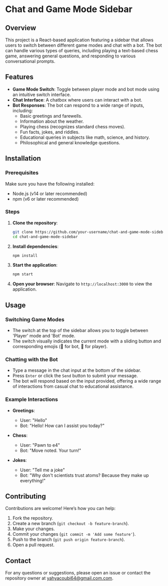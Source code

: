 # Chat and Game Mode Sidebar

## Overview

This project is a React-based application featuring a sidebar that allows users to switch between different game modes and chat with a bot. The bot can handle various types of queries, including playing a text-based chess game, answering general questions, and responding to various conversational prompts.

## Features

- **Game Mode Switch**: Toggle between player mode and bot mode using an intuitive switch interface.
- **Chat Interface**: A chatbox where users can interact with a bot.
- **Bot Responses**: The bot can respond to a wide range of inputs, including:
  - Basic greetings and farewells.
  - Information about the weather.
  - Playing chess (recognizes standard chess moves).
  - Fun facts, jokes, and riddles.
  - Educational queries in subjects like math, science, and history.
  - Philosophical and general knowledge questions.

## Installation

### Prerequisites

Make sure you have the following installed:

- Node.js (v14 or later recommended)
- npm (v6 or later recommended)

### Steps

1. **Clone the repository**:
    ```sh
    git clone https://github.com/your-username/chat-and-game-mode-sidebar.git
    cd chat-and-game-mode-sidebar
    ```

2. **Install dependencies**:
    ```sh
    npm install
    ```

3. **Start the application**:
    ```sh
    npm start
    ```

4. **Open your browser**:
    Navigate to `http://localhost:3000` to view the application.

## Usage

### Switching Game Modes

- The switch at the top of the sidebar allows you to toggle between 'Player' mode and 'Bot' mode.
- The switch visually indicates the current mode with a sliding button and corresponding emojis (🤖 for bot, 🧑 for player).

### Chatting with the Bot

- Type a message in the chat input at the bottom of the sidebar.
- Press `Enter` or click the `Send` button to submit your message.
- The bot will respond based on the input provided, offering a wide range of interactions from casual chat to educational assistance.

### Example Interactions

- **Greetings**:
  - User: "Hello"
  - Bot: "Hello! How can I assist you today?"

- **Chess**:
  - User: "Pawn to e4"
  - Bot: "Move noted. Your turn!"

- **Jokes**:
  - User: "Tell me a joke"
  - Bot: "Why don't scientists trust atoms? Because they make up everything!"


## Contributing

Contributions are welcome! Here’s how you can help:

1. Fork the repository.
2. Create a new branch (`git checkout -b feature-branch`).
3. Make your changes.
4. Commit your changes (`git commit -m 'Add some feature'`).
5. Push to the branch (`git push origin feature-branch`).
6. Open a pull request.

## Contact

For any questions or suggestions, please open an issue or contact the repository owner at [yahyacoubi64@gmail.com.com](mailto:yahyacoubi64@gmail.com).
